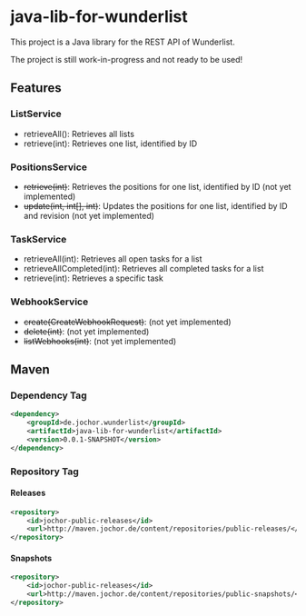 # java-lib-for-wunderlist
This project is a Java library for the REST API of Wunderlist.

The project is still work-in-progress and not ready to be used!

## Features

### ListService

- retrieveAll(): Retrieves all lists
- retrieve(int): Retrieves one list, identified by ID

### PositionsService

- ~~retrieve(int)~~: Retrieves the positions for one list, identified by ID (not yet implemented)
- ~~update(int, int[], int)~~: Updates the positions for one list, identified by ID and revision (not yet implemented)

### TaskService

- retrieveAll(int): Retrieves all open tasks for a list
- retrieveAllCompleted(int): Retrieves all completed tasks for a list
- retrieve(int): Retrieves a specific task

### WebhookService

- ~~create(CreateWebhookRequest)~~: (not yet implemented)
- ~~delete(int)~~: (not yet implemented)
- ~~listWebhooks(int)~~: (not yet implemented)

## Maven

### Dependency Tag

```xml
<dependency>
	<groupId>de.jochor.wunderlist</groupId>
	<artifactId>java-lib-for-wunderlist</artifactId>
	<version>0.0.1-SNAPSHOT</version>
</dependency>
```

### Repository Tag

#### Releases

```xml
<repository>
	<id>jochor-public-releases</id>
	<url>http://maven.jochor.de/content/repositories/public-releases/</url>
</repository>
```

#### Snapshots

```xml
<repository>
	<id>jochor-public-releases</id>
	<url>http://maven.jochor.de/content/repositories/public-snapshots/</url>
</repository>
```
